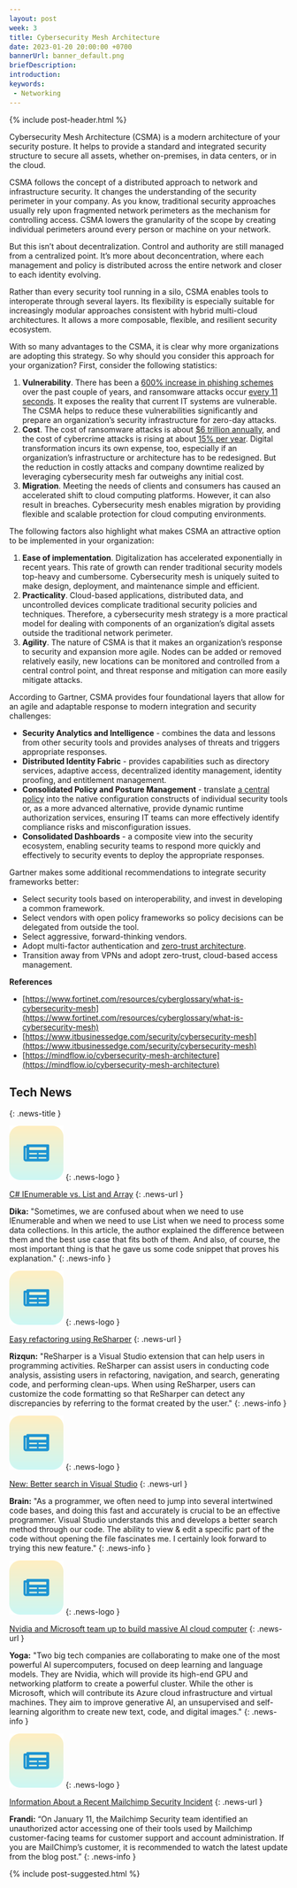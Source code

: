 ```yaml
---
layout: post
week: 3
title: Cybersecurity Mesh Architecture
date: 2023-01-20 20:00:00 +0700
bannerUrl: banner_default.png
briefDescription: 
introduction:
keywords:
 - Networking
---
```


{% include post-header.html %}

Cybersecurity Mesh Architecture (CSMA) is a modern architecture of your security posture. It helps to provide a standard and integrated security structure to secure all assets, whether on-premises, in data centers, or in the cloud.

CSMA follows the concept of a distributed approach to network and infrastructure security. It changes the understanding of the security perimeter in your company. As you know, traditional security approaches usually rely upon fragmented network perimeters as the mechanism for controlling access. CSMA lowers the granularity of the scope by creating individual perimeters around every person or machine on your network. 

But this isn’t about decentralization. Control and authority are still managed from a centralized point. It’s more about deconcentration, where each management and policy is distributed across the entire network and closer to each identity evolving.

Rather than every security tool running in a silo, CSMA enables tools to interoperate through several layers. Its flexibility is especially suitable for increasingly modular approaches consistent with hybrid multi-cloud architectures. It allows a more composable, flexible, and resilient security ecosystem.

With so many advantages to the CSMA, it is clear why more organizations are adopting this strategy. So why should you consider this approach for your organization? First, consider the following statistics:

1. **Vulnerability**. There has been a [600% increase in phishing schemes](https://www.infosecurity-magazine.com/news/covid19-drive-phishing-emails-667/) over the past couple of years, and ransomware attacks occur [every 11 seconds](https://www.varonis.com/blog/ransomware-statistics). It exposes the reality that current IT systems are vulnerable. The CSMA helps to reduce these vulnerabilities significantly and prepare an organization’s security infrastructure for zero-day attacks. 
2. **Cost**. The cost of ransomware attacks is about [$6 trillion annually](https://cisomag.com/), and the cost of cybercrime attacks is rising at about [15% per year](https://www.sumologic.com/blog/cost-of-cyber-attacks-vs-cost-of-cyber-security-in-2021/). Digital transformation incurs its own expense, too, especially if an organization’s infrastructure or architecture has to be redesigned. But the reduction in costly attacks and company downtime realized by leveraging cybersecurity mesh far outweighs any initial cost.
3. **Migration**. Meeting the needs of clients and consumers has caused an accelerated shift to cloud computing platforms. However, it can also result in breaches. Cybersecurity mesh enables migration by providing flexible and scalable protection for cloud computing environments.

The following factors also highlight what makes CSMA an attractive option to be implemented in your organization:

1. **Ease of implementation**. Digitalization has accelerated exponentially in recent years. This rate of growth can render traditional security models top-heavy and cumbersome. Cybersecurity mesh is uniquely suited to make design, deployment, and maintenance simple and efficient.
2. **Practicality**. Cloud-based applications, distributed data, and uncontrolled devices complicate traditional security policies and techniques. Therefore, a cybersecurity mesh strategy is a more practical model for dealing with components of an organization’s digital assets outside the traditional network perimeter.
3. **Agility**. The nature of CSMA is that it makes an organization’s response to security and expansion more agile. Nodes can be added or removed relatively easily, new locations can be monitored and controlled from a central control point, and threat response and mitigation can more easily mitigate attacks.

According to Gartner, CSMA provides four foundational layers that allow for an agile and adaptable response to modern integration and security challenges:

- **Security Analytics and Intelligence** - combines the data and lessons from other security tools and provides analyses of threats and triggers appropriate responses.
- **Distributed Identity Fabric** - provides capabilities such as directory services, adaptive access, decentralized identity management, identity proofing, and entitlement management.
- **Consolidated Policy and Posture Management** - translate [a central policy](https://www.fortinet.com/resources/cyberglossary/it-security-policy) into the native configuration constructs of individual security tools or, as a more advanced alternative, provide dynamic runtime authorization services, ensuring IT teams can more effectively identify compliance risks and misconfiguration issues.
- **Consolidated Dashboards** - a composite view into the security ecosystem, enabling security teams to respond more quickly and effectively to security events to deploy the appropriate responses.

Gartner makes some additional recommendations to integrate security frameworks better:

- Select security tools based on interoperability, and invest in developing a common framework.
- Select vendors with open policy frameworks so policy decisions can be delegated from outside the tool.
- Select aggressive, forward-thinking vendors.
- Adopt multi-factor authentication and [zero-trust architecture](https://tech-updates.polyrific.com/2022/10/14/week41-2022.html).
- Transition away from VPNs and adopt zero-trust, cloud-based access management. 

__References__

- [https://www.fortinet.com/resources/cyberglossary/what-is-cybersecurity-mesh](https://www.fortinet.com/resources/cyberglossary/what-is-cybersecurity-mesh)
- [https://www.itbusinessedge.com/security/cybersecurity-mesh](https://www.itbusinessedge.com/security/cybersecurity-mesh)
- [https://mindflow.io/cybersecurity-mesh-architecture](https://mindflow.io/cybersecurity-mesh-architecture)


## Tech News
{: .news-title }

![memo](/assets/images/tech-news.svg)
{: .news-logo }

[C# IEnumerable vs. List and Array](https://medium.com/@ben.k.muller/c-ienumerable-vs-list-and-array-9f099f157f4f)
{: .news-url }

__Dika:__ "Sometimes, we are confused about when we need to use IEnumerable and when we need to use List when we need to process some data collections. In this article, the author explained the difference between them and the best use case that fits both of them. And also, of course, the most important thing is that he gave us some code snippet that proves his explanation."
{: .news-info }

![memo](/assets/images/tech-news.svg)
{: .news-logo }

[Easy refactoring using ReSharper](https://www.jetbrains.com/resharper/)
{: .news-url }

__Rizqun:__ "ReSharper is a Visual Studio extension that can help users in programming activities. ReSharper can assist users in conducting code analysis, assisting users in refactoring, navigation, and search, generating code, and performing clean-ups. When using ReSharper, users can customize the code formatting so that ReSharper can detect any discrepancies by referring to the format created by the user."
{: .news-info }

![memo](/assets/images/tech-news.svg)
{: .news-logo }

[New: Better search in Visual Studio](https://devblogs.microsoft.com/visualstudio/new-better-search-in-visual-studio/)
{: .news-url }

__Brain:__ "As a programmer, we often need to jump into several intertwined code bases, and doing this fast and accurately is crucial to be an effective programmer. Visual Studio understands this and develops a better search method through our code. The ability to view & edit a specific part of the code without opening the file fascinates me. I certainly look forward to trying this new feature."
{: .news-info }

![memo](/assets/images/tech-news.svg)
{: .news-logo }

[Nvidia and Microsoft team up to build massive AI cloud computer](https://arstechnica.com/information-technology/2022/11/nvidia-and-microsoft-team-up-to-build-massive-ai-cloud-computer/)
{: .news-url }

__Yoga:__ "Two big tech companies are collaborating to make one of the most powerful AI supercomputers, focused on deep learning and language models. They are Nvidia, which will provide its high-end GPU and networking platform to create a powerful cluster. While the other is Microsoft, which will contribute its Azure cloud infrastructure and virtual machines. They aim to improve generative AI, an unsupervised and self-learning algorithm to create new text, code, and digital images." 
{: .news-info }

![memo](/assets/images/tech-news.svg)
{: .news-logo }

[Information About a Recent Mailchimp Security Incident](https://mailchimp.com/en-gb/january-2023-security-incident/)
{: .news-url }

__Frandi:__ “On January 11, the Mailchimp Security team identified an unauthorized actor accessing one of their tools used by Mailchimp customer-facing teams for customer support and account administration. If you are MailChimp’s customer, it is recommended to watch the latest update from the blog post.”
{: .news-info }

{% include post-suggested.html %}